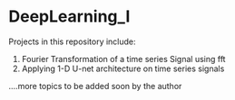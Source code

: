# DeepLearning_I
Projects in this repository include: 
1. Fourier Transformation of a time series Signal using fft 
2. Applying 1-D U-net architecture on time series signals 

....more topics to be added soon by the author
